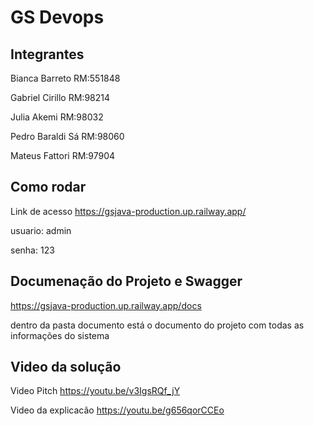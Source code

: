 # GS Devops

## Integrantes

Bianca Barreto RM:551848

Gabriel Cirillo RM:98214

Julia Akemi RM:98032

Pedro Baraldi Sá RM:98060

Mateus Fattori RM:97904

## Como rodar

Link de acesso https://gsjava-production.up.railway.app/

usuario: admin

senha: 123

## Documenação do Projeto e Swagger

https://gsjava-production.up.railway.app/docs

dentro da pasta documento está o documento do projeto com todas as informações do sistema 

## Video da solução

Video Pitch https://youtu.be/v3IgsRQf_jY

Video da explicacão https://youtu.be/g656qorCCEo

